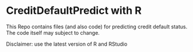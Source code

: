 # CreditDefaultPredict with R 
This Repo contains files (and also code) for predicting credit default status. The code itself may subject to change. 

Disclaimer: use the latest version of R and RStudio 
